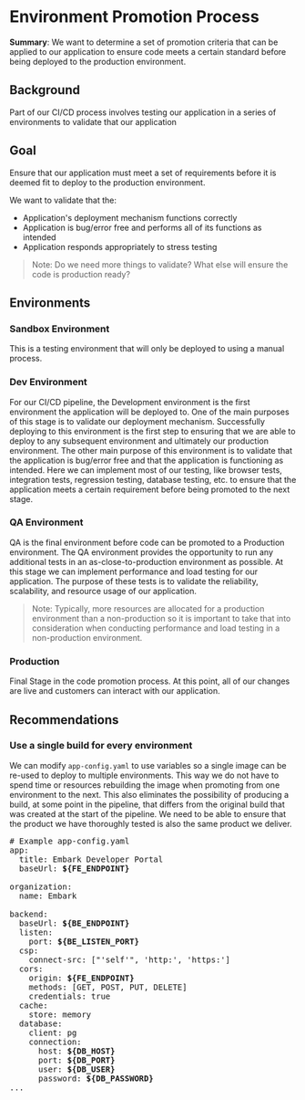 # Environment Promotion Process

**Summary**:
We want to determine a set of promotion criteria that can be applied to our application to ensure code meets a certain standard before being deployed to the production environment.

## Background

Part of our CI/CD process involves testing our application in a series of environments to validate that our application

## Goal

Ensure that our application must meet a set of requirements before it is deemed fit to deploy to the production environment.

We want to validate that the:

- Application's deployment mechanism functions correctly
- Application is bug/error free and performs all of its functions as intended
- Application responds appropriately to stress testing

> Note: Do we need more things to validate? What else will ensure the code is production ready?

## Environments

### Sandbox Environment

This is a testing environment that will only be deployed to using a manual process.

### Dev Environment

For our CI/CD pipeline, the Development environment is the first environment the application will be deployed to. One of the main purposes of this stage is to validate our deployment mechanism. Successfully deploying to this environment is the first step to ensuring that we are able to deploy to any subsequent environment and ultimately our production environment. The other main purpose of this environment is to validate that the application is bug/error free and that the application is functioning as intended. Here we can implement most of our testing, like browser tests, integration tests, regression testing, database testing, etc. to ensure that the application meets a certain requirement before being promoted to the next stage.

### QA Environment

QA is the final environment before code can be promoted to a Production environment. The QA environment provides the opportunity to run any additional tests in an as-close-to-production environment as possible. At this stage we can implement performance and load testing for our application. The purpose of these tests is to validate the reliability, scalability, and resource usage of our application.

> Note: Typically, more resources are allocated for a production environment than a non-production so it is important to take that into consideration when conducting performance and load testing in a non-production environment.

### Production

Final Stage in the code promotion process. At this point, all of our changes are live and customers can interact with our application.

## Recommendations

### Use a single build for every environment

We can modify `app-config.yaml` to use variables so a single image can be re-used to deploy to multiple environments. This way we do not have to spend time or resources rebuilding the image when promoting from one environment to the next. This also eliminates the possibility of producing a build, at some point in the pipeline, that differs from the original build that was created at the start of the pipeline. We need to be able to ensure that the product we have thoroughly tested is also the same product we deliver.

<pre>
# Example app-config.yaml
app:
  title: Embark Developer Portal
  baseUrl: <b>${FE_ENDPOINT}</b>

organization:
  name: Embark

backend:
  baseUrl: <b>${BE_ENDPOINT}</b>
  listen:
    port: <b>${BE_LISTEN_PORT}</b>
  csp:
    connect-src: ["'self'", 'http:', 'https:']
  cors:
    origin: <b>${FE_ENDPOINT}</b>
    methods: [GET, POST, PUT, DELETE]
    credentials: true
  cache:
    store: memory
  database:
    client: pg
    connection:
      host: <b>${DB_HOST}</b>
      port: <b>${DB_PORT}</b> 
      user: <b>${DB_USER}</b> 
      password: <b>${DB_PASSWORD}</b> 
...
</pre>
